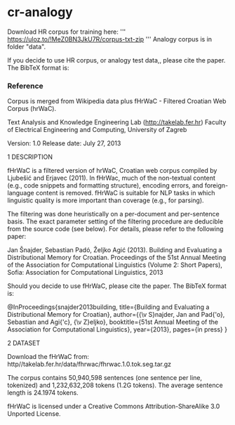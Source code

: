 # cr-analogy

Download HR corpus for training here: 
'''
https://uloz.to/!MeZ0BN3JkU7R/corpus-txt-zip
'''
Analogy corpus is in folder "data". 

If you decide to use HR corpus, or analogy test data,, please cite the paper. The BibTeX format is:




### Reference
Corpus is merged from Wikipedia data plus fHrWaC - Filtered Croatian Web Corpus (hrWaC). 



Text Analysis and Knowledge Engineering Lab (http://takelab.fer.hr)
Faculty of Electrical Engineering and Computing, University of Zagreb

Version: 1.0
Release date: July 27, 2013

1 DESCRIPTION

fHrWaC is a filtered version of hrWaC, Croatian web corpus compiled by Ljubešić
and Erjavec (2011). In fHrWac, much of the non-textual content (e.g., code
snippets and formatting structure), encoding errors, and foreign-language
content is removed. fHrWaC is suitable for NLP tasks in which linguistic
quality is more important than coverage (e.g., for parsing).

The filtering was done heuristically on a per-document and per-sentence basis.
The exact parameter setting of the filtering procedure are deducible from the
source code (see below). For details, please refer to the following paper: 

  Jan Šnajder, Sebastian Padó, Željko Agić (2013). Building and Evaluating a
  Distributional Memory for Croatian. Proceedings of the 51st Annual Meeting of
  the Association for Computational Linguistics (Volume 2: Short Papers), Sofia:
  Association for Computational Linguistics, 2013

Should you decide to use fHrWaC, please cite the paper. The BibTeX format is:

@InProceedings{snajder2013building,
  title={Building and Evaluating a Distributional Memory for Croatian},
  author={{\v S}najder, Jan and Pad{\'o}, Sebastian and Agi{\'c}, {\v Z}eljko},
  booktitle={51st Annual Meeting of the Association for Computational Linguistics},
  year={2013},
  pages={in press}
}

2 DATASET

Download the fHrWaC from: http//takelab.fer.hr/data/fhrwac/fhrwac.1.0.tok.seg.tar.gz 

The corpus contains 50,940,598 sentences (one sentence per line, tokenized) and
1,232,632,208 tokens (1.2G tokens). The average sentence length is 24.1974
tokens.  

fHrWaC is licensed under a Creative Commons Attribution-ShareAlike 3.0
Unported License.
